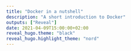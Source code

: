 ```yaml
---
title: "Docker in a nutshell"
description: "A short introduction to Docker"
outputs: ["Reveal"]
date: 2021-04-09T15:00:00+02:00
reveal_hugo.theme: "black"
reveal_hugo.highlight_theme: "nord"
---
```

